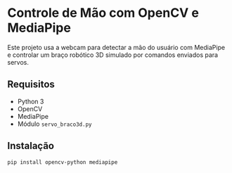 # Controle de Mão com OpenCV e MediaPipe

Este projeto usa a webcam para detectar a mão do usuário com MediaPipe e controlar um braço robótico 3D simulado por comandos enviados para servos.

## Requisitos

- Python 3
- OpenCV
- MediaPipe
- Módulo `servo_braco3d.py`

## Instalação

```bash
pip install opencv-python mediapipe

